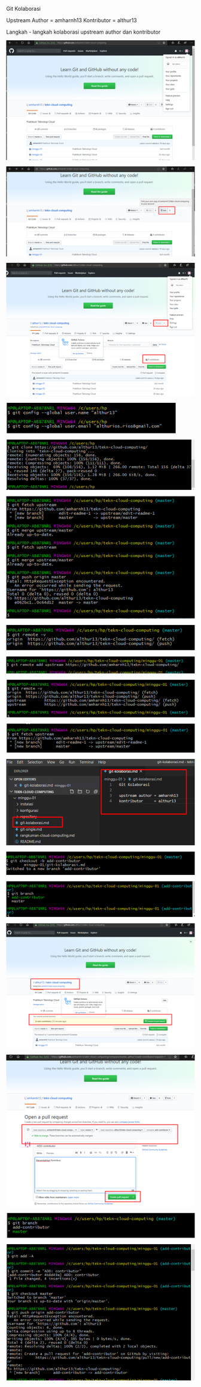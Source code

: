 Git Kolaborasi

Upstream Author     =   amharnh13
Kontributor         =   althur13

Langkah - langkah kolaborasi upstream author dan kontributor

![1](https://github.com/amharnh13/tekn-cloud-computing/blob/master/minggu-01/kolaborasi/01.png)

![2](https://github.com/amharnh13/tekn-cloud-computing/blob/master/minggu-01/kolaborasi/02.png)

![3](https://github.com/amharnh13/tekn-cloud-computing/blob/master/minggu-01/kolaborasi/03.png)

![4](https://github.com/amharnh13/tekn-cloud-computing/blob/master/minggu-01/kolaborasi/04.png)

![5](https://github.com/amharnh13/tekn-cloud-computing/blob/master/minggu-01/kolaborasi/05.png)

![6](https://github.com/amharnh13/tekn-cloud-computing/blob/master/minggu-01/kolaborasi/06.png)

![7](https://github.com/amharnh13/tekn-cloud-computing/blob/master/minggu-01/kolaborasi/07.png)

![8](https://github.com/amharnh13/tekn-cloud-computing/blob/master/minggu-01/kolaborasi/08.png)

![9](https://github.com/amharnh13/tekn-cloud-computing/blob/master/minggu-01/kolaborasi/09.png)

![10](https://github.com/amharnh13/tekn-cloud-computing/blob/master/minggu-01/kolaborasi/10.png)

![11](https://github.com/amharnh13/tekn-cloud-computing/blob/master/minggu-01/kolaborasi/11.png)

![12](https://github.com/amharnh13/tekn-cloud-computing/blob/master/minggu-01/kolaborasi/12.png)

![13](https://github.com/amharnh13/tekn-cloud-computing/blob/master/minggu-01/kolaborasi/13.png)

![14](https://github.com/amharnh13/tekn-cloud-computing/blob/master/minggu-01/kolaborasi/14.png)

![15](https://github.com/amharnh13/tekn-cloud-computing/blob/master/minggu-01/kolaborasi/15.png)

![16](https://github.com/amharnh13/tekn-cloud-computing/blob/master/minggu-01/kolaborasi/16.png)

![17](https://github.com/amharnh13/tekn-cloud-computing/blob/master/minggu-01/kolaborasi/17.png)